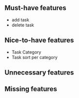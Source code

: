 ## Must-have features

- add task
- delete task

## Nice-to-have features

- Task Category
- Task sort per category

## Unnecessary features

## Missing features
